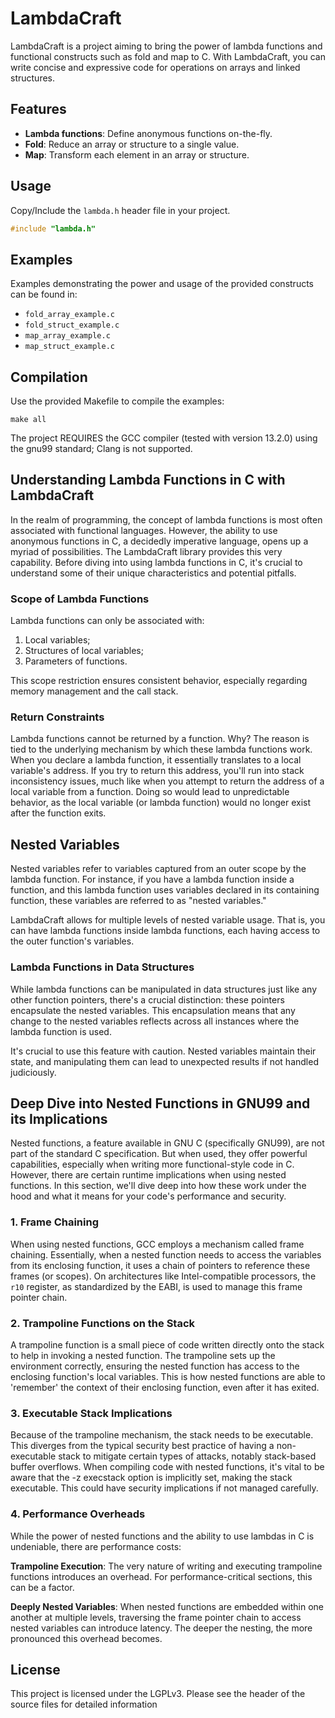 # LambdaCraft

LambdaCraft is a project aiming to bring the power of lambda functions and functional 
constructs such as fold and map to C. With LambdaCraft, you can write concise and expressive 
code for operations on arrays and linked structures.

## Features

- **Lambda functions**: Define anonymous functions on-the-fly.
- **Fold**: Reduce an array or structure to a single value.
- **Map**: Transform each element in an array or structure.

## Usage

Copy/Include the `lambda.h` header file in your project.

```c
#include "lambda.h"
```

## Examples

Examples demonstrating the power and usage of the provided constructs can be found in:

- `fold_array_example.c`
- `fold_struct_example.c`
- `map_array_example.c`
- `map_struct_example.c`

## Compilation

Use the provided Makefile to compile the examples:

``make all``

The project REQUIRES the GCC compiler (tested with version 13.2.0) using the gnu99 standard; Clang is not supported.

## Understanding Lambda Functions in C with LambdaCraft

In the realm of programming, the concept of lambda functions is most often associated with 
functional languages. However, the ability to use anonymous functions in C, a decidedly 
imperative language, opens up a myriad of possibilities. The LambdaCraft library provides 
this very capability. Before diving into using lambda functions in C, it's crucial to 
understand some of their unique characteristics and potential pitfalls.

### Scope of Lambda Functions

Lambda functions can only be associated with:

1. Local variables;
2. Structures of local variables;
3. Parameters of functions.

This scope restriction ensures consistent behavior, especially regarding memory management 
and the call stack.

### Return Constraints

Lambda functions cannot be returned by a function. Why? The reason is tied to the underlying 
mechanism by which these lambda functions work. When you declare a lambda function, it 
essentially translates to a local variable's address. If you try to return this address, 
you'll run into stack inconsistency issues, much like when you attempt to return the address 
of a local variable from a function. Doing so would lead to unpredictable behavior, as the 
local variable (or lambda function) would no longer exist after the function exits.

## Nested Variables

Nested variables refer to variables captured from an outer scope by the lambda function. 
For instance, if you have a lambda function inside a function, and this lambda function 
uses variables declared in its containing function, these variables are referred to as 
"nested variables."

LambdaCraft allows for multiple levels of nested variable usage. That is, you can have 
lambda functions inside lambda functions, each having access to the outer function's variables.

### Lambda Functions in Data Structures

While lambda functions can be manipulated in data structures just like any other function 
pointers, there's a crucial distinction: these pointers encapsulate the nested variables. 
This encapsulation means that any change to the nested variables reflects across all 
instances where the lambda function is used.

It's crucial to use this feature with caution. Nested variables maintain their state, 
and manipulating them can lead to unexpected results if not handled judiciously.

## Deep Dive into Nested Functions in GNU99 and its Implications

Nested functions, a feature available in GNU C (specifically GNU99), are not part of the 
standard C specification. But when used, they offer powerful capabilities, especially when 
writing more functional-style code in C. However, there are certain runtime implications 
when using nested functions. In this section, we'll dive deep into how these work under 
the hood and what it means for your code's performance and security.

### 1. Frame Chaining

When using nested functions, GCC employs a mechanism called frame chaining. Essentially, 
when a nested function needs to access the variables from its enclosing function, it uses a 
chain of pointers to reference these frames (or scopes). On architectures like Intel-compatible 
processors, the `r10` register, as standardized by the EABI, is used to manage this frame 
pointer chain.

### 2. Trampoline Functions on the Stack

A trampoline function is a small piece of code written directly onto the stack to help in 
invoking a nested function. The trampoline sets up the environment correctly, ensuring the 
nested function has access to the enclosing function's local variables. This is how nested 
functions are able to 'remember' the context of their enclosing function, even after it has 
exited.

### 3. Executable Stack Implications

Because of the trampoline mechanism, the stack needs to be executable. This diverges from the 
typical security best practice of having a non-executable stack to mitigate certain types of 
attacks, notably stack-based buffer overflows. When compiling code with nested functions, it's 
vital to be aware that the -z execstack option is implicitly set, making the stack executable. 
This could have security implications if not managed carefully.

### 4. Performance Overheads

While the power of nested functions and the ability to use lambdas in C is undeniable, there 
are performance costs:

**Trampoline Execution**: The very nature of writing and executing trampoline functions 
introduces an overhead. For performance-critical sections, this can be a factor.

**Deeply Nested Variables**: When nested functions are embedded within one another at multiple 
levels, traversing the frame pointer chain to access nested variables can introduce latency. 
The deeper the nesting, the more pronounced this overhead becomes.

## License

This project is licensed under the LGPLv3. Please see the header of the source files for 
detailed information

